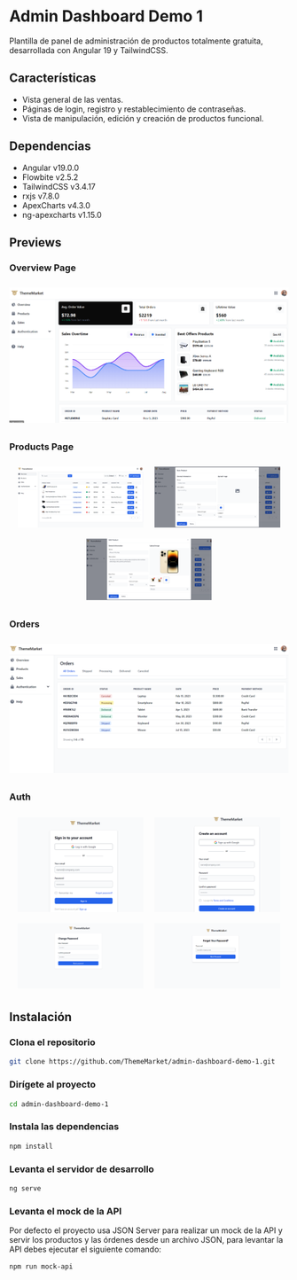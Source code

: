 # Admin Dashboard Demo 1

Plantilla de panel de administración de productos totalmente gratuita, desarrollada con Angular 19 y TailwindCSS.

## Características

- Vista general de las ventas.
- Páginas de login, registro y restablecimiento de contraseñas.
- Vista de manipulación, edición y creación de productos funcional.

## Dependencias

- Angular v19.0.0
- Flowbite v2.5.2
- TailwindCSS v3.4.17
- rxjs v7.8.0
- ApexCharts v4.3.0
- ng-apexcharts v1.15.0

## Previews

### Overview Page

<div style="display: flex; justify-content: center;">
    <img src="./public/img/previews/overview.png" style="max-width: 100%; height: auto; margin: 10px;">
</div>

### Products Page

<div style="display: flex; flex-wrap: wrap; justify-content: center;">
    <img src="./public/img/previews/products.png" style="flex: 1 1 45%; max-width: 45%; margin: 10px;">
    <img src="./public/img/previews/add-product-modal.png" style="flex: 1 1 45%; max-width: 45%; margin: 10px;">
    <img src="./public/img/previews/edit-product-modal.png" style="flex: 1 1 45%; max-width: 45%; margin: 10px;">
</div>

### Orders

<div style="display: flex; justify-content: center;">
    <img src="./public/img/previews/orders.png" style="max-width: 100%; height: auto; margin: 10px;">
</div>

### Auth

<div style="display: flex; flex-wrap: wrap; justify-content: center;">
    <img src="./public/img/previews/login.png" style="flex: 1 1 45%; max-width: 45%; margin: 10px;">
    <img src="./public/img/previews/signup.png" style="flex: 1 1 45%; max-width: 45%; margin: 10px;">
    <img src="./public/img/previews/reset-password.png" style="flex: 1 1 45%; max-width: 45%; margin: 10px;">
    <img src="./public/img/previews/forgot-password.png" style="flex: 1 1 45%; max-width: 45%; margin: 10px;">
</div>

## Instalación

### Clona el repositorio

```bash
git clone https://github.com/ThemeMarket/admin-dashboard-demo-1.git
```

### Dirígete al proyecto

```bash
cd admin-dashboard-demo-1
```

### Instala las dependencias

```bash
npm install
```

### Levanta el servidor de desarrollo

```bash
ng serve
```

### Levanta el mock de la API

Por defecto el proyecto usa JSON Server para realizar un mock de la API y servir los productos y las órdenes
desde un archivo JSON, para levantar la API debes ejecutar el siguiente comando:

```bash
npm run mock-api
```

